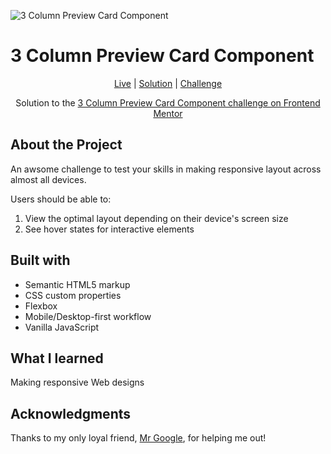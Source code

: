 
![3 Column Preview Card Component](https://res.cloudinary.com/dz209s6jk/image/upload/f_auto,q_auto,w_700/Challenges/ap7h50kkrdq7zclbokox.jpg)



# 3 Column Preview Card Component

<div align="center">

[Live](https://muhammedsajadali.github.io/3-Column-preview-card-Frontend-Mentor-challenge/)
| [Solution](https://www.frontendmentor.io/solutions/flexbox-with-vanilla-css-877ur3oIrE)
| [Challenge](https://www.frontendmentor.io/challenges/3column-preview-card-component-pH92eAR2-)

Solution to the [3 Column Preview Card Component challenge on Frontend Mentor](https://www.frontendmentor.io/challenges/3column-preview-card-component-pH92eAR2-)

</div>




## About the Project

An awsome challenge to test your skills in making responsive layout across almost all devices.



Users should be able to:

1. View the optimal layout depending on their device's screen size
2. See hover states for interactive elements




## Built with 

- Semantic HTML5 markup
- CSS custom properties
- Flexbox
- Mobile/Desktop-first workflow
- Vanilla JavaScript

## What I learned 

Making responsive Web designs

## Acknowledgments

Thanks to my only loyal friend, [Mr Google](https://www.google.com/), for helping me out!
